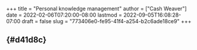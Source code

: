 +++
title = "Personal knowledge management"
author = ["Cash Weaver"]
date = 2022-02-06T07:20:00-08:00
lastmod = 2022-09-05T16:08:28-07:00
draft = false
slug = "773406e0-fe95-41f4-a254-b2c6ade18ce9"
+++

##  {#d41d8c}

